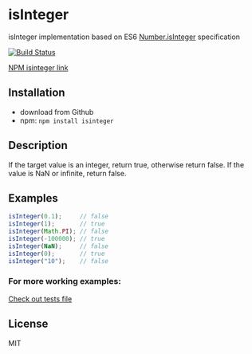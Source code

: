 isInteger
=========
isInteger implementation based on ES6 [Number.isInteger](https://developer.mozilla.org/pl/docs/Web/JavaScript/Reference/Global_Objects/Number/isInteger) specification

[![Build Status](https://travis-ci.org/Sahadar/isInteger.svg)](https://travis-ci.org/Sahadar/isInteger)

[NPM isinteger link](https://www.npmjs.com/package/isinteger)

## Installation
* download from Github
* npm: `npm install isinteger`

## Description

If the target value is an integer, return true, otherwise return false. If the value is NaN or infinite, return false.

## Examples

```javascript
isInteger(0.1);     // false
isInteger(1);       // true
isInteger(Math.PI); // false
isInteger(-100000); // true
isInteger(NaN);     // false
isInteger(0);       // true
isInteger("10");    // false
```

### For more working examples:

[Check out tests file](https://github.com/Sahadar/isInteger/blob/master/test/main.js)

## License

MIT